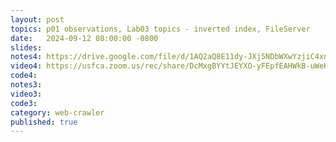 ```yaml
---
layout: post
topics: p01 observations, Lab03 topics - inverted index, FileServer
date:   2024-09-12 08:00:00 -0800
slides: 
notes4: https://drive.google.com/file/d/1AQ2aQ8E11dy-JXj5NDbWXwYzjiC4xnyK/view?usp=sharing
video4: https://usfca.zoom.us/rec/share/DcMxgBYYtJEYXO-yFEpfEAHWkB-uWeKqofjvvP9i4SaNScGWHyTTfpB5Ve5JJQsg.4BiIuzxUArXlUAQW
code4: 
notes3: 
video3: 
code3: 
category: web-crawler
published: true
---
```

